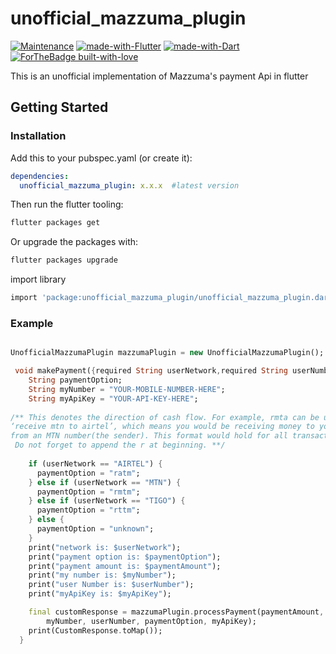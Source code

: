 # unofficial_mazzuma_plugin

<p align="center">
    
[![Maintenance](https://img.shields.io/badge/Maintained%3F-yes-green.svg)](https://github.com/iamEtornam/UnofficialMazzumaPlugin/graphs/commit-activity)
[![made-with-Flutter](https://img.shields.io/badge/Made%20with-Flutter-blue.svg)](https://www.flutter.dev/)
[![made-with-Dart](https://img.shields.io/badge/Made%20with-Dart-yellow.svg)](https://www.dartlang.org/)
[![ForTheBadge built-with-love](http://ForTheBadge.com/images/badges/built-with-love.svg)](https://github.com/iamEtornam/)
</p>

This is an unofficial implementation of Mazzuma's payment Api in flutter

## Getting Started

### Installation

Add this to your pubspec.yaml (or create it):

```yaml
dependencies:
  unofficial_mazzuma_plugin: x.x.x  #latest version
```

Then run the flutter tooling:

```bash
flutter packages get
```

Or upgrade the packages with:

```bash
flutter packages upgrade
```

import library
```bash
import 'package:unofficial_mazzuma_plugin/unofficial_mazzuma_plugin.dart';
```


### Example

```dart

UnofficialMazzumaPlugin mazzumaPlugin = new UnofficialMazzumaPlugin();

 void makePayment({required String userNetwork,required String userNumber,required double paymentAmount}) {
    String paymentOption;
    String myNumber = "YOUR-MOBILE-NUMBER-HERE"; 
    String myApiKey = "YOUR-API-KEY-HERE";
    
/** This denotes the direction of cash flow. For example, rmta can be understood as an acronym of the phrase
‘receive mtn to airtel’, which means you would be receiving money to your Airtel account (the recipient number) 
from an MTN number(the sender). This format would hold for all transaction requests sent to the API.
 Do not forget to append the r at beginning. **/
 
    if (userNetwork == "AIRTEL") {
      paymentOption = "ratm"; 
    } else if (userNetwork == "MTN") {
      paymentOption = "rmtm";
    } else if (userNetwork == "TIGO") {
      paymentOption = "rttm";
    } else {
      paymentOption = "unknown";
    }
    print("network is: $userNetwork");
    print("payment option is: $paymentOption");
    print("payment amount is: $paymentAmount");
    print("my number is: $myNumber");
    print("user Number is: $userNumber");
    print("myApiKey is: $myApiKey");

    final customResponse = mazzumaPlugin.processPayment(paymentAmount, userNetwork,
        myNumber, userNumber, paymentOption, myApiKey);
    print(CustomResponse.toMap());
  }
```
